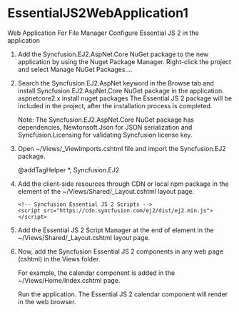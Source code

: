 # EssentialJS2WebApplication1
Web Application For File Manager
Configure Essential JS 2 in the application
1. Add the Syncfusion.EJ2.AspNet.Core NuGet package to the new application by using the Nuget Package Manager. Right-click the project and select Manage NuGet Packages….

2. Search the Syncfusion.EJ2.AspNet keyword in the Browse tab and install Syncfusion.EJ2.AspNet.Core NuGet package in the application.
   aspnetcore2.x install nuget packages
   The Essential JS 2 package will be included in the project, after the installation process is completed.

   Note: The Syncfusion.EJ2.AspNet.Core NuGet package has dependencies, Newtonsoft.Json for JSON serialization and Syncfusion.Licensing for validating Syncfusion license key.

3. Open ~/Views/_ViewImports.cshtml file and import the Syncfusion.EJ2 package.

   @addTagHelper *, Syncfusion.EJ2
4. Add the client-side resources through CDN or local npm package in the <head> element of the ~/Views/Shared/_Layout.cshtml layout page.

   <head>
       <!-- Syncfusion Essential JS 2 Styles -->
       <link rel="stylesheet" href="https://cdn.syncfusion.com/ej2/material.css" />

       <!-- Syncfusion Essential JS 2 Scripts -->
       <script src="https://cdn.syncfusion.com/ej2/dist/ej2.min.js"></script>
   </head>
5. Add the Essential JS 2 Script Manager at the end of <body> element in the ~/Views/Shared/_Layout.cshtml layout page.

   <body>
       <!-- Syncfusion Essential JS 2 ScriptManager -->
       <ejs-scripts></ejs-scripts>
   </body>

6. Now, add the Syncfusion Essential JS 2 components in any web page (cshtml) in the Views folder.

   For example, the calendar component is added in the ~/Views/Home/Index.cshtml page.

   <div>
       <ejs-calendar id="calendar"></ejs-calendar>
   </div>
   Run the application. The Essential JS 2 calendar component will render in the web browser.

